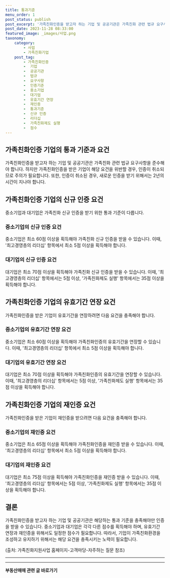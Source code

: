 ```yaml
---
title: 통과기준 
menu_order: 1
post_status: publish
post_excerpt: '가족친화인증을 받고자 하는 기업 및 공공기관은 가족친화 관련 법규 요구사항을 준수해야 합니다. 하지만 가족친화인증을 받은 기업이 해당 요건을 위반할 경우, 인증이 취소되므로 주의가 필요합니다. 또한, 인증이 취소된 경우, 새로운 인증을 받기 위해서는 2년의 시간이 지나야 합니다.'
post_date: 2023-11-28 08:33:00
featured_image: _images/사업.png
taxonomy:
    category:
        - 사업
        - 가족친화기업
    post_tag:
        - 가족친화인증
        -  기업
        -  공공기관
        -  법규
        -  요구사항
        -  인증기준
        -  중소기업
        -  대기업
        -  유효기간 연장
        -  재인증
        -  통과기준
        -  신규 인증
        -  리더십
        -  가족친화제도 실행
        -  점수
---
```


## 가족친화인증 기업의 통과 기준과 요건

가족친화인증을 받고자 하는 기업 및 공공기관은 가족친화 관련 법규 요구사항을 준수해야 합니다. 하지만 가족친화인증을 받은 기업이 해당 요건을 위반할 경우, 인증이 취소되므로 주의가 필요합니다. 또한, 인증이 취소된 경우, 새로운 인증을 받기 위해서는 2년의 시간이 지나야 합니다.

## 가족친화인증 기업의 신규 인증 요건

중소기업과 대기업은 가족친화 신규 인증을 받기 위한 통과 기준이 다릅니다.

### 중소기업의 신규 인증 요건

중소기업은 최소 60점 이상을 획득해야 가족친화 신규 인증을 받을 수 있습니다. 이때, '최고경영층의 리더십' 항목에서 최소 5점 이상을 획득해야 합니다.

### 대기업의 신규 인증 요건

대기업은 최소 70점 이상을 획득해야 가족친화 신규 인증을 받을 수 있습니다. 이때, '최고경영층의 리더십' 항목에서는 5점 이상, '가족친화제도 실행' 항목에서는 35점 이상을 획득해야 합니다.

## 가족친화인증 기업의 유효기간 연장 요건

가족친화인증을 받은 기업이 유효기간을 연장하려면 다음 요건을 충족해야 합니다.

### 중소기업의 유효기간 연장 요건

중소기업은 최소 60점 이상을 획득해야 가족친화인증의 유효기간을 연장할 수 있습니다. 이때, '최고경영층의 리더십' 항목에서 최소 5점 이상을 획득해야 합니다.

### 대기업의 유효기간 연장 요건

대기업은 최소 70점 이상을 획득해야 가족친화인증의 유효기간을 연장할 수 있습니다. 이때, '최고경영층의 리더십' 항목에서는 5점 이상, '가족친화제도 실행' 항목에서는 35점 이상을 획득해야 합니다.

## 가족친화인증 기업의 재인증 요건

가족친화인증을 받은 기업이 재인증을 받으려면 다음 요건을 충족해야 합니다.

### 중소기업의 재인증 요건

중소기업은 최소 65점 이상을 획득해야 가족친화인증을 재인증 받을 수 있습니다. 이때, '최고경영층의 리더십' 항목에서 최소 5점 이상을 획득해야 합니다.

### 대기업의 재인증 요건

대기업은 최소 75점 이상을 획득해야 가족친화인증을 재인증 받을 수 있습니다. 이때, '최고경영층의 리더십' 항목에서는 5점 이상, '가족친화제도 실행' 항목에서는 35점 이상을 획득해야 합니다.

## 결론

가족친화인증을 받고자 하는 기업 및 공공기관은 해당하는 통과 기준을 충족해야만 인증을 받을 수 있습니다. 중소기업과 대기업은 각각 다른 점수를 획득해야 하며, 유효기간 연장과 재인증을 위해서도 일정한 점수가 필요합니다. 따라서, 기업이 가족친화환경을 조성하고 유지하기 위해서는 해당 요건을 충족시키는 노력이 필요합니다.

(출처: 가족친화지원사업 홈페이지-고객마당-자주하는 질문 참조)

---
<!-- wp:separator -->
<hr class="wp-block-separator has-alpha-channel-opacity"/>
<!-- /wp:separator -->

<!-- wp:group {"backgroundColor":"base","layout":{"type":"constrained"}} -->
<div class="wp-block-group has-base-background-color has-background"><!-- wp:paragraph {"align":"center","fontSize":"medium"} -->
<p class="has-text-align-center has-large-font-size"><strong>부동산매매 관련 글 바로가기</strong></p>
<!-- /wp:paragraph -->


<!-- wp:latest-posts
{"categories":[{"id":22715,"count":19,"description":"","link":"https://uknowlaw.com/category/%eb%b6%80%eb%8f%99%ec%82%b0%eb%a7%a4%eb%a7%a4/","name":"부동산매매","slug":"부동산매매","taxonomy":"category","parent":0,"meta":[],"_links":{"self":[{"href":"https://uknowlaw.com/wp-json/wp/v2/categories/22715"}],"collection":[{"href":"https://uknowlaw.com/wp-json/wp/v2/categories"}],"about":[{"href":"https://uknowlaw.com/wp-json/wp/v2/taxonomies/category"}],"wp:post_type":[{"href":"https://uknowlaw.com/wp-json/wp/v2/posts?categories=22715"}],"curies":[{"name":"wp","href":"https://api.w.org/{rel}","templated":true}]}}],"postsToShow":100,"excerptLength":28,"postLayout":"grid","columns":2,"featuredImageAlign":"left","featuredImageSizeSlug":"large","fontSize":"small"} /--></div>
<!-- /wp:group -->